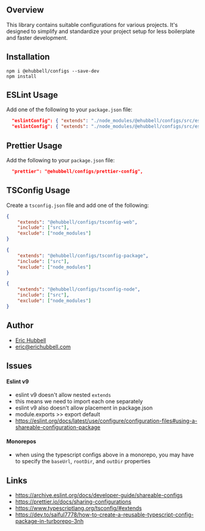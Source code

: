 ## Overview
This library contains suitable configurations for various projects.
It's designed to simplify and standardize your project setup for less boilerplate and faster development.

## Installation
```
npm i @ehubbell/configs --save-dev
npm install
```

## ESLint Usage
Add one of the following to your `package.json` file:
```json
  "eslintConfig": { "extends": "./node_modules/@ehubbell/configs/src/eslint-config-node.js" },
  "eslintConfig": { "extends": "./node_modules/@ehubbell/configs/src/eslint-config-web.js" },
```

## Prettier Usage
Add the following to your `package.json` file:
```json
  "prettier": "@ehubbell/configs/prettier-config",
```

## TSConfig Usage

Create a `tsconfig.json` file and add one of the following:

```json
{
	"extends": "@ehubbell/configs/tsconfig-web",
	"include": ["src"],
	"exclude": ["node_modules"]
}
```

```json
{
	"extends": "@ehubbell/configs/tsconfig-package",
	"include": ["src"],
	"exclude": ["node_modules"]
}
```

```json
{
	"extends": "@ehubbell/configs/tsconfig-node",
	"include": ["src"],
	"exclude": ["node_modules"]
}
```

## Author
- [Eric Hubbell](http://www.erichubbell.com)
- eric@erichubbell.com

## Issues

#### Eslint v9
- eslint v9 doesn't allow nested `extends`
- this means we need to import each one separately
- eslint v9 also doesn't allow placement in package.json
- module.exports >> export default
- https://eslint.org/docs/latest/use/configure/configuration-files#using-a-shareable-configuration-package

#### Monorepos
- when using the typescript configs above in a monorepo, you may have to specify the `baseUrl`, `rootDir`, and `outDir` properties

## Links
- https://archive.eslint.org/docs/developer-guide/shareable-configs
- https://prettier.io/docs/sharing-configurations
- https://www.typescriptlang.org/tsconfig/#extends
- https://dev.to/saiful7778/how-to-create-a-reusable-typescript-config-package-in-turborepo-3nh